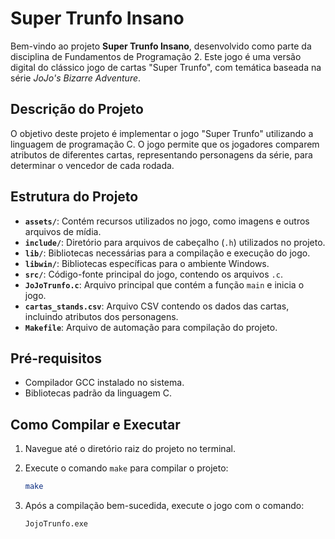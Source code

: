 # Super Trunfo Insano

Bem-vindo ao projeto **Super Trunfo Insano**, desenvolvido como parte da disciplina de Fundamentos de Programação 2. Este jogo é uma versão digital do clássico jogo de cartas "Super Trunfo", com temática baseada na série *JoJo's Bizarre Adventure*.

## Descrição do Projeto

O objetivo deste projeto é implementar o jogo "Super Trunfo" utilizando a linguagem de programação C. O jogo permite que os jogadores comparem atributos de diferentes cartas, representando personagens da série, para determinar o vencedor de cada rodada.

## Estrutura do Projeto

- **`assets/`**: Contém recursos utilizados no jogo, como imagens e outros arquivos de mídia.
- **`include/`**: Diretório para arquivos de cabeçalho (`.h`) utilizados no projeto.
- **`lib/`**: Bibliotecas necessárias para a compilação e execução do jogo.
- **`libwin/`**: Bibliotecas específicas para o ambiente Windows.
- **`src/`**: Código-fonte principal do jogo, contendo os arquivos `.c`.
- **`JoJoTrunfo.c`**: Arquivo principal que contém a função `main` e inicia o jogo.
- **`cartas_stands.csv`**: Arquivo CSV contendo os dados das cartas, incluindo atributos dos personagens.
- **`Makefile`**: Arquivo de automação para compilação do projeto.

## Pré-requisitos

- Compilador GCC instalado no sistema.
- Bibliotecas padrão da linguagem C.

## Como Compilar e Executar

1. Navegue até o diretório raiz do projeto no terminal.
2. Execute o comando `make` para compilar o projeto:

   ```bash
   make

3. Após a compilação bem-sucedida, execute o jogo com o comando:
   ```bash
   JojoTrunfo.exe

